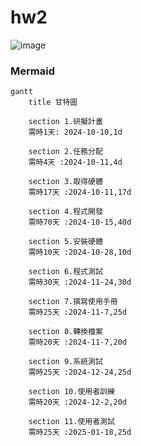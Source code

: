 # hw2
![image](https://github.com/user-attachments/assets/c81b9c92-7e6f-422d-bfc7-d618ff9d9068)

### Mermaid
```mermaid
gantt
    title 甘特圖
    
    section 1.研擬計畫
    需時1天: 2024-10-10,1d
    
    section 2.任務分配
    需時4天 :2024-10-11,4d
    
    section 3.取得硬體
    需時17天 :2024-10-11,17d
    
    section 4.程式開發
    需時70天 :2024-10-15,40d
    
    section 5.安裝硬體
    需時10天 :2024-10-28,10d
    
    section 6.程式測試
    需時30天 :2024-11-24,30d
    
    section 7.撰寫使用手冊
    需時25天 :2024-11-7,25d
    
    section 8.轉換檔案
    需時20天 :2024-11-7,20d
    
    section 9.系統測試
    需時25天 :2024-12-24,25d
    
    section 10.使用者訓練
    需時20天 :2024-12-2,20d
    
    section 11.使用者測試
    需時25天 :2025-01-18,25d
    
```

